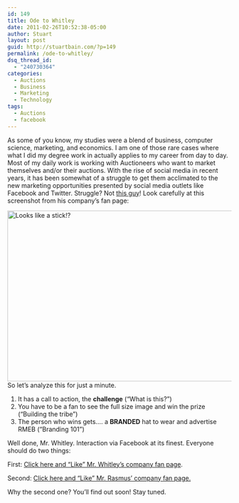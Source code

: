 ```yaml
---
id: 149
title: Ode to Whitley
date: 2011-02-26T10:52:38-05:00
author: Stuart
layout: post
guid: http://stuartbain.com/?p=149
permalink: /ode-to-whitley/
dsq_thread_id:
  - "240730364"
categories:
  - Auctions
  - Business
  - Marketing
  - Technology
tags:
  - Auctions
  - facebook
---
```

As some of you know, my studies were a blend of business, computer science, marketing, and economics. I am one of those rare cases where what I did my degree work in actually applies to my career from day to day. Most of my daily work is working with Auctioneers who want to market themselves and/or their auctions. With the rise of social media in recent years, it has been somewhat of a struggle to get them acclimated to the new marketing opportunities presented by social media outlets like Facebook and Twitter. Struggle? Not <a title="RMEB" href="http://www.facebook.com/coloradoauctioneer" target="_blank">this guy</a>! Look carefully at this screenshot from his company&#8217;s fan page:

[<img class="aligncenter size-full wp-image-150" title="What is this?" src="http://mc.packetvision.net/stuartbain/wp-content/uploads/sites/12/2011/02/whitley.png" alt="Looks like a stick!?" width="520" height="384" srcset="https://stuartbain.com/wp-content/uploads/sites/12/2011/02/whitley.png 520w, https://stuartbain.com/wp-content/uploads/sites/12/2011/02/whitley-300x222.png 300w" sizes="(max-width: 520px) 85vw, 520px" />](http://mc.packetvision.net/stuartbain/wp-content/uploads/sites/12/2011/02/whitley.png)So let&#8217;s analyze this for just a minute.

  1. It has a call to action, the **challenge** (&#8220;What is this?&#8221;)
  2. You have to be a fan to see the full size image and win the prize (&#8220;Building the tribe&#8221;)
  3. The person who wins gets&#8230;. a **BRANDED** hat to wear and advertise RMEB (&#8220;Branding 101&#8221;)

Well done, Mr. Whitley. Interaction via Facebook at its finest. Everyone should do two things:

First: <a title="RMEB" href="http://www.facebook.com/coloradoauctioneer" target="_blank">Click here and &#8220;Like&#8221; Mr. Whitley&#8217;s company fan page</a>.

Second: <a title="Rasmus Auctioneers" href="http://www.facebook.com/RasmusAuction" target="_blank">Click here and &#8220;Like&#8221; Mr. Rasmus&#8217; company fan page.</a>

Why the second one? You&#8217;ll find out soon! Stay tuned.
